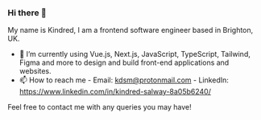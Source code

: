 ### Hi there 👋

My name is Kindred, I am a frontend software engineer based in Brighton, UK.


- 🔭 I’m currently using Vue.js, Next.js, JavaScript, TypeScript, Tailwind, Figma and more to design and build front-end applications and websites.
- 📫 How to reach me - Email: kdsm@protonmail.com - LinkedIn: https://www.linkedin.com/in/kindred-salway-8a05b6240/

Feel free to contact me with any queries you may have!
